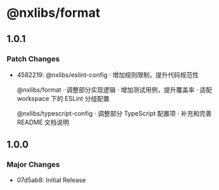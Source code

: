 # @nxlibs/format

## 1.0.1

### Patch Changes

- 4582219: @nxlibs/eslint-config
  · 增加规则限制，提升代码规范性

    @nxlibs/format
    · 调整部分实现逻辑
    · 增加测试用例，提升覆盖率
    · 适配 workspace 下的 ESLint 分组配置

    @nxlibs/typescript-config
    · 调整部分 TypeScript 配置项
    · 补充和完善 README 文档说明

## 1.0.0

### Major Changes

- 07d5ab8: Initial Release
